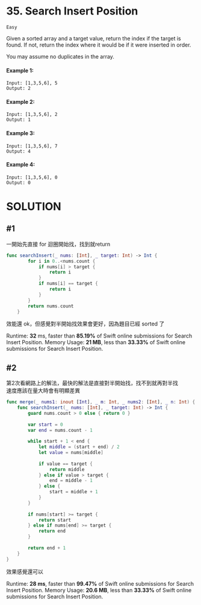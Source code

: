 # 35. Search Insert Position

`Easy`

Given a sorted array and a target value, return the index if the target is found. If not, return the index where it would be if it were inserted in order.

You may assume no duplicates in the array.

#### Example 1:

```
Input: [1,3,5,6], 5
Output: 2
```
#### Example 2:

```
Input: [1,3,5,6], 2
Output: 1
```

#### Example 3:

```
Input: [1,3,5,6], 7
Output: 4
```

#### Example 4:

```
Input: [1,3,5,6], 0
Output: 0
```

# SOLUTION

## #1

一開始先直接 for 迴圈開始找，找到就return

```swift
func searchInsert(_ nums: [Int], _ target: Int) -> Int {
        for i in 0..<nums.count {
            if nums[i] > target {
                return i
            }
            if nums[i] == target {
                return i
            }
        }
        return nums.count
    }
```

效能還 ok，但感覺對半開始找效果會更好，因為題目已經 sorted 了

Runtime: **32** ms, faster than **85.19%** of Swift online submissions for Search Insert Position.
Memory Usage: **21 MB**, less than **33.33%** of Swift online submissions for Search Insert Position.

## #2

第2次看網路上的解法，最快的解法是直接對半開始找，找不到就再對半找  
速度應該在量大時會有明顯差異

```swift
func merge(_ nums1: inout [Int], _ m: Int, _ nums2: [Int], _ n: Int) {
    func searchInsert(_ nums: [Int], _ target: Int) -> Int {
        guard nums.count > 0 else { return 0 }        
        
        var start = 0
        var end = nums.count - 1
        
        while start + 1 < end {
            let middle = (start + end) / 2
            let value = nums[middle]
            
            if value == target {
                return middle
            } else if value > target {
                end = middle - 1
            } else {
                start = middle + 1
            }
        }
        
        if nums[start] >= target {
            return start
        } else if nums[end] >= target {
            return end
        }
        
        return end + 1
    }
}
```

效果感覺還可以

Runtime: **28 ms**, faster than **99.47%** of Swift online submissions for Search Insert Position.
Memory Usage: **20.6 MB**, less than **33.33%** of Swift online submissions for Search Insert Position.
